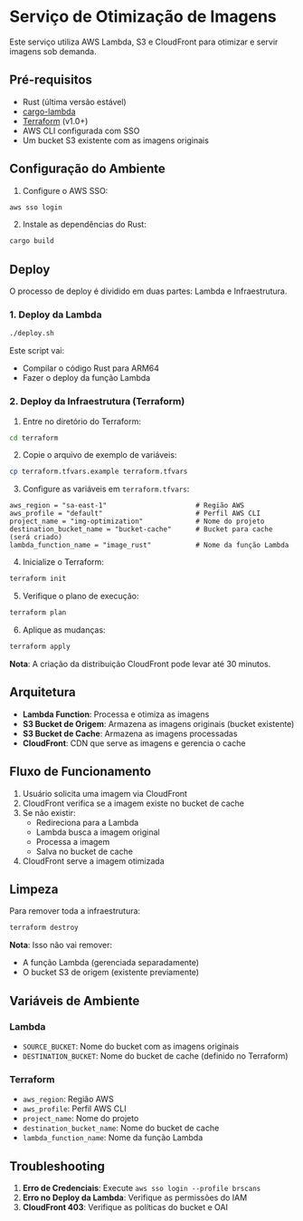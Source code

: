 # Serviço de Otimização de Imagens

Este serviço utiliza AWS Lambda, S3 e CloudFront para otimizar e servir imagens sob demanda.

## Pré-requisitos

- Rust (última versão estável)
- [cargo-lambda](https://github.com/cargo-lambda/cargo-lambda)
- [Terraform](https://www.terraform.io/) (v1.0+)
- AWS CLI configurada com SSO
- Um bucket S3 existente com as imagens originais

## Configuração do Ambiente

1. Configure o AWS SSO:
```bash
aws sso login
```

2. Instale as dependências do Rust:
```bash
cargo build
```

## Deploy

O processo de deploy é dividido em duas partes: Lambda e Infraestrutura.

### 1. Deploy da Lambda

```bash
./deploy.sh
```

Este script vai:
- Compilar o código Rust para ARM64
- Fazer o deploy da função Lambda

### 2. Deploy da Infraestrutura (Terraform)

1. Entre no diretório do Terraform:
```bash
cd terraform
```

2. Copie o arquivo de exemplo de variáveis:
```bash
cp terraform.tfvars.example terraform.tfvars
```

3. Configure as variáveis em `terraform.tfvars`:
```hcl
aws_region = "sa-east-1"                      # Região AWS
aws_profile = "default"                       # Perfil AWS CLI
project_name = "img-optimization"             # Nome do projeto
destination_bucket_name = "bucket-cache"      # Bucket para cache (será criado)
lambda_function_name = "image_rust"           # Nome da função Lambda
```

4. Inicialize o Terraform:
```bash
terraform init
```

5. Verifique o plano de execução:
```bash
terraform plan
```

6. Aplique as mudanças:
```bash
terraform apply
```

**Nota**: A criação da distribuição CloudFront pode levar até 30 minutos.

## Arquitetura

- **Lambda Function**: Processa e otimiza as imagens
- **S3 Bucket de Origem**: Armazena as imagens originais (bucket existente)
- **S3 Bucket de Cache**: Armazena as imagens processadas
- **CloudFront**: CDN que serve as imagens e gerencia o cache

## Fluxo de Funcionamento

1. Usuário solicita uma imagem via CloudFront
2. CloudFront verifica se a imagem existe no bucket de cache
3. Se não existir:
   - Redireciona para a Lambda
   - Lambda busca a imagem original
   - Processa a imagem
   - Salva no bucket de cache
4. CloudFront serve a imagem otimizada

## Limpeza

Para remover toda a infraestrutura:

```bash
terraform destroy
```

**Nota**: Isso não vai remover:
- A função Lambda (gerenciada separadamente)
- O bucket S3 de origem (existente previamente)

## Variáveis de Ambiente

### Lambda
- `SOURCE_BUCKET`: Nome do bucket com as imagens originais
- `DESTINATION_BUCKET`: Nome do bucket de cache (definido no Terraform)

### Terraform
- `aws_region`: Região AWS
- `aws_profile`: Perfil AWS CLI
- `project_name`: Nome do projeto
- `destination_bucket_name`: Nome do bucket de cache
- `lambda_function_name`: Nome da função Lambda

## Troubleshooting

1. **Erro de Credenciais**: Execute `aws sso login --profile brscans`
2. **Erro no Deploy da Lambda**: Verifique as permissões do IAM
3. **CloudFront 403**: Verifique as políticas do bucket e OAI
